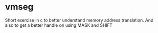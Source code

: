 
vmseg
=====

Short exercise in c to better understand memory address translation. 
And also to get a better handle on using MASK and SHIFT
